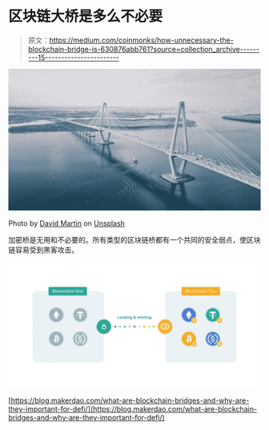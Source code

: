 # 区块链大桥是多么不必要

> 原文：<https://medium.com/coinmonks/how-unnecessary-the-blockchain-bridge-is-630876abb761?source=collection_archive---------15----------------------->

![](img/a3fde94a7991bcf1c3815dd12ee180af.png)

Photo by [David Martin](https://unsplash.com/@davidmartinjr?utm_source=medium&utm_medium=referral) on [Unsplash](https://unsplash.com?utm_source=medium&utm_medium=referral)

加密桥是无用和不必要的。所有类型的区块链桥都有一个共同的安全弱点，使区块链容易受到黑客攻击。

![](img/2fb06dcb43176b854f7211993836b2ca.png)

[https://blog.makerdao.com/what-are-blockchain-bridges-and-why-are-they-important-for-defi/](https://blog.makerdao.com/what-are-blockchain-bridges-and-why-are-they-important-for-defi/)